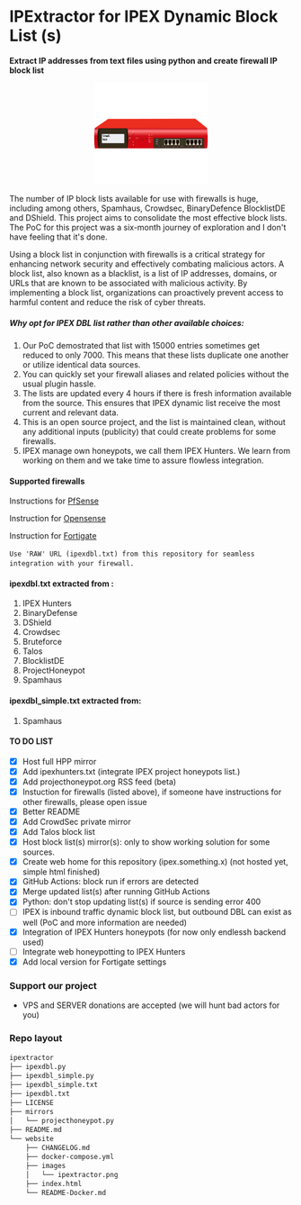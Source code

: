 
# IPExtractor for IPEX Dynamic Block List (s)
<p style="margin-left: auto;margin-right: auto;">
<b> Extract IP addresses from text files using python and create firewall IP block list </b>
</p>
<div style="margin-left: auto;
            margin-right: auto;
            width: 40%">
<img src="website/images/ipextractor.png"  alt="Pixabay free firewall image" width="220" height="180">
</div>

The number of IP block lists available for use with firewalls is huge, including among others, Spamhaus, Crowdsec, BinaryDefence BlocklistDE and DShield. This project aims to consolidate the most effective block lists. The PoC for this project was a six-month journey of exploration and I don't have feeling that it's done.

Using a block list in conjunction with firewalls is a critical strategy for enhancing network security and effectively combating malicious actors. A block list, also known as a blacklist, is a list of IP addresses, domains, or URLs that are known to be associated with malicious activity. By implementing a block list, organizations can proactively prevent access to harmful content and reduce the risk of cyber threats.

##### Why opt for IPEX DBL list rather than other available choices:

1. Our PoC demostrated that list with 15000 entries sometimes get reduced to only 7000. This means that these lists duplicate one another or utilize identical data sources. 
2. You can quickly set your firewall aliases and related policies without the usual plugin hassle.
3. The lists are updated every 4 hours if there is fresh information available from the source. This ensures that IPEX dynamic list receive the most current and relevant data.
4. This is an open source project, and the list is maintained clean, without any additional inputs (publicity) that could create problems for some firewalls.
5. IPEX manage own honeypots, we call them IPEX Hunters. We learn from working on them and we take time to assure flowless integration.

#### Supported firewalls

Instructions for [PfSense](https://www.provya.com/blog/pfsense-opnsense-blocking-bad-risky-ip-addresses/)

Instruction for [Opensense](https://docs.opnsense.org/manual/how-tos/edrop.html)

Instruction for [Fortigate](https://docs.fortinet.com/document/fortigate/7.2.4/administration-guide/891236/ip-address-threat-feed)

`` Use 'RAW' URL (ipexdbl.txt) from this repository for seamless integration with your firewall. ``

#### ipexdbl.txt extracted from :

1. IPEX Hunters
2. BinaryDefense
3. DShield
4. Crowdsec
5. Bruteforce
6. Talos
7. BlocklistDE
8. ProjectHoneypot
9. Spamhaus

#### ipexdbl_simple.txt extracted from:
1. Spamhaus

#### TO DO LIST
- [x] Host full HPP mirror
- [x] Add ipexhunters.txt (integrate IPEX project honeypots list.)
- [x] Add projecthoneypot.org RSS feed (beta)
- [x] Instuction for firewalls (listed above), if someone have instructions for other firewalls, please open issue
- [x] Better README
- [x] Add CrowdSec private mirror
- [x] Add Talos block list
- [x] Host block list(s) mirror(s): only to show working solution for some sources.
- [x] Create web home for this repository (ipex.something.x) (not hosted yet, simple html finished)
- [x] GitHub Actions: block run if errors are detected
- [x] Merge updated list(s) after running GitHub Actions
- [x] Python: don't stop updating list(s) if source is sending error 400
- [ ] IPEX is inbound traffic dynamic block list, but outbound DBL can exist as well (PoC and more information are needed)
- [x] Integration of IPEX Hunters honeypots (for now only endlessh backend used)
- [ ] Integrate web honeypotting to IPEX Hunters 
- [x] Add local version for Fortigate settings

### Support our project

- VPS and SERVER donations are accepted (we will hunt bad actors for you)

### Repo layout
```
ipextractor
├── ipexdbl.py
├── ipexdbl_simple.py
├── ipexdbl_simple.txt
├── ipexdbl.txt
├── LICENSE
├── mirrors
│   └── projecthoneypot.py
├── README.md
└── website
    ├── CHANGELOG.md
    ├── docker-compose.yml
    ├── images
    │   └── ipextractor.png
    ├── index.html
    └── README-Docker.md
```
